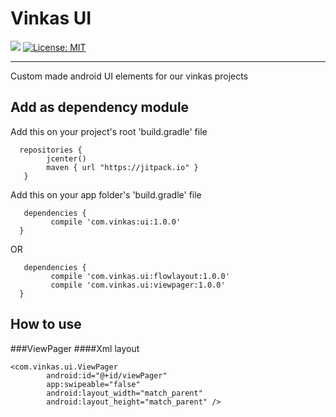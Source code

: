 # Vinkas UI

[![](https://jitpack.io/v/com.vinkas/ui.svg)](https://jitpack.io/#com.vinkas/ui)
[![License: MIT](https://img.shields.io/badge/License-MIT-orange.svg)](https://opensource.org/licenses/MIT)
<hr />
Custom made android UI elements for our vinkas projects

## Add as dependency module
Add this on your project's root 'build.gradle' file
```
  repositories { 
        jcenter()
        maven { url "https://jitpack.io" }
   }
```
Add this on your app folder's 'build.gradle' file
```
   dependencies {
         compile 'com.vinkas:ui:1.0.0'
  }
```
OR
```
   dependencies {
         compile 'com.vinkas.ui:flowlayout:1.0.0'
         compile 'com.vinkas.ui:viewpager:1.0.0'
  }
```
## How to use
###ViewPager
####Xml layout
```
<com.vinkas.ui.ViewPager
        android:id="@+id/viewPager"
        app:swipeable="false"
        android:layout_width="match_parent"
        android:layout_height="match_parent" />
```
